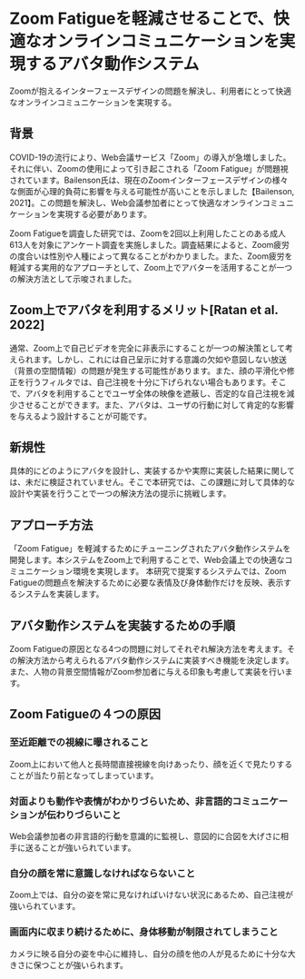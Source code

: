 # Zoom Fatigueを軽減させることで、快適なオンラインコミュニケーションを実現するアバタ動作システム
Zoomが抱えるインターフェースデザインの問題を解決し、利用者にとって快適なオンラインコミュニケーションを実現する。

## 背景
COVID-19の流行により、Web会議サービス「Zoom」の導入が急増しました。それに伴い、Zoomの使用によって引き起こされる「Zoom Fatigue」が問題視されています。Bailenson氏は、現在のZoomインターフェースデザインの様々な側面が心理的負荷に影響を与える可能性が高いことを示しました【Bailenson, 2021】。この問題を解決し、Web会議参加者にとって快適なオンラインコミュニケーションを実現する必要があります。

Zoom Fatigueを調査した研究では、Zoomを2回以上利用したことのある成人613人を対象にアンケート調査を実施しました。調査結果によると、Zoom疲労の度合いは性別や人種によって異なることがわかりました。また、Zoom疲労を軽減する実用的なアプローチとして、Zoom上でアバターを活用することが一つの解決方法として示唆されました。

## Zoom上でアバタを利用するメリット[Ratan et al. 2022]
通常、Zoom上で自己ビデオを完全に非表示にすることが一つの解決策として考えられます。しかし、これには自己呈示に対する意識の欠如や意図しない放送（背景の空間情報）の問題が発生する可能性があります。また、顔の平滑化や修正を行うフィルタでは、自己注視を十分に下げられない場合もあります。そこで、アバタを利用することでユーザ全体の映像を遮蔽し、否定的な自己注視を減少させることができます。また、アバタは、ユーザの行動に対して肯定的な影響を与えるよう設計することが可能です。

## 新規性
具体的にどのようにアバタを設計し、実装するかや実際に実装した結果に関しては、未だに検証されていません。そこで本研究では、この課題に対して具体的な設計や実装を行うことで一つの解決方法の提示に挑戦します。

## アプローチ方法
「Zoom Fatigue」を軽減するためにチューニングされたアバタ動作システムを開発します。本システムをZoom上で利用することで、Web会議上での快適なコミュニケーション環境を実現します。
本研究で提案するシステムでは、Zoom Fatigueの問題点を解決するために必要な表情及び身体動作だけを反映、表示するシステムを実装します。

## アバタ動作システムを実装するための手順
Zoom Fatigueの原因となる4つの問題に対してそれぞれ解決方法を考えます。その解決方法から考えられるアバタ動作システムに実装すべき機能を決定します。また、人物の背景空間情報がZoom参加者に与える印象も考慮して実装を行います。

## Zoom Fatigueの４つの原因
### 至近距離での視線に曝されること
Zoom上において他人と長時間直接視線を向けあったり、顔を近くで見たりすることが当たり前となってしまっています。

### 対面よりも動作や表情がわかりづらいため、非言語的コミュニケーションが伝わりづらいこと
Web会議参加者の非言語的行動を意識的に監視し、意図的に合図を大げさに相手に送ることが強いられています。

### 自分の顔を常に意識しなければならないこと
Zoom上では、自分の姿を常に見なければいけない状況にあるため、自己注視が強いられています。

### 画面内に収まり続けるために、身体移動が制限されてしまうこと
カメラに映る自分の姿を中心に維持し、自分の顔を他の人が見るために十分な大きさに保つことが強いられます。



